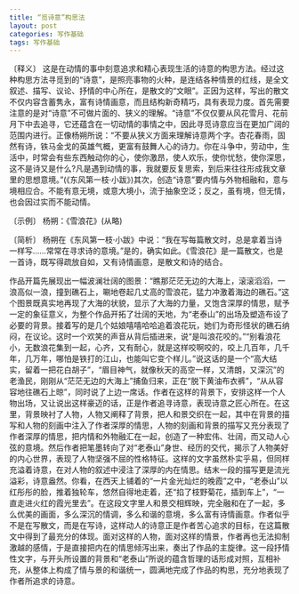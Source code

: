 ```yaml
---
title: “觅诗意”构思法
layout: post
categories: 写作基础
tags: 写作基础
---
```


〔释义〕 这是在动情的事中刻意追求和精心表现生活的诗意的构思方法。经过这种构思方法寻觅到的“诗意”，是照亮事物的火种，是连结各种情景的红线，是全文叙述、描写、议论、抒情的中心所在，是散文的“文眼”。正因为这样，写出的散文不仅内容含蓄隽永，富有诗情画意，而且结构新奇精巧，具有表现力度。首先需要注意的是对“诗意”不可做片面的、狭义的理解。“诗意”不仅仅要从风花雪月、花前月下中去追寻，它还蕴含在一切动情的事情之中，因此寻觅诗意应当在更加广阔的范围内进行。正像杨朔所说：“不要从狭义方面来理解诗意两个字。杏花春雨，固然有诗，铁马金戈的英雄气概，更富有鼓舞人心的诗力。你在斗争中，劳动中，生活中，时常会有些东西触动你的心，使你激昂，使人欢乐，使你忧愁，使你深思，这不是诗又是什么?凡是遇到动情的事，我就要反复思索，到后来往往形成我文章里的思想意境。”(《东风第一枝·小跋》)其次，创造“诗意”要内情与外物相融和，意与境相应合。不能有意无境，或意大境小，流于抽象空泛；反之，虽有境，但无情，也会因过实而不能动情。

〔示例〕 杨朔：《雪浪花》(从略)

〔简析〕 杨朔在《东风第一枝·小跋》中说：“我在写每篇散文时，总是拿着当诗一样写……常常在寻求诗的意境。”是的，确实如此。《雪浪花》是一篇散文，也是一首诗，既写得疏放自如，又有诗情画意，是散文和诗的结合。

作品开篇先展现出一幅波澜壮阔的图景：“瞧那茫茫无边的大海上，滚滚滔滔，一浪高似一浪，撞到礁石上，唰地卷起几丈高的雪浪花，猛力冲激着海边的礁石。”这个图景既真实地再现了大海的状貌，显示了大海的力量，又饱含深厚的情思，赋予一定的象征意义，为整个作品开拓了壮阔的天地，为“老泰山”的出场及塑造布设了必要的背景。接着写的是几个姑娘嘻嘻哈哈追着浪花玩，她们为奇形怪状的礁石纳闷，在议论。这时一个欢笑的声音从背后插进来，说“是叫浪花咬的。”“别看浪花小，无数浪花集到一起，心齐，又有耐心，就是这样咬啊咬的，咬上几百年，几千年，几万年，哪怕是铁打的江山，也能叫它变个样儿。”说这话的是一个“高大结实，留着一把花白胡子”，“眉目神气，就像秋天的高空一样，又清朗，又深沉”的老渔民，刚刚从“茫茫无边的大海上”捕鱼归来，正在“脱下黄油布衣裤”，“从从容容地往礁石上晾”，同时说了上边一席话。作者在这样的背景下，安排这样一个人物出场，又让说出这样豪迈的话，正是作者追寻诗意，表现诗意之匠心所在。在这里，背景映衬了人物，人物又阐释了背景，把人和景交织在一起，其中在背景的描写和人物的刻画中注入了作者深厚的情思，人物的刻画和背景的描写又充分表现了作者深厚的情思，把内情和外物融汇在一起，创造了一种宏伟、壮阔，而又动人心弦的意境。然后作者把笔墨转向了对“老泰山”身世、经历的交代，揭示了人物美好的内心世界，表现了人物坚强不屈的性格特征。这样的文字虽然朴实乎易，但同样充溢着诗意，在对人物的叙述中浸注了深厚的内在情思。结末一段的描写更是流光溢彩，诗意盎然。你看，在西天上铺着的“一片金光灿烂的晚霞”之中，“老泰山”以红彤彤的脸，推着独轮车，悠然自得地走着，还“掐了枝野菊花，插到车上”，“一直走进火红的霞光里去”。在这段文字里人和景交相辉映，完全融和在了一起，多么优美的画面，多么深沉的情调，多么和谐的意境，多么富有诗情画意。作者似乎不是在写散文，而是在写诗，这样动人的诗意正是作者苦心追求的目标，在这篇散文中得到了最充分的体现。面对这样的人物，面对这样的情景，作者再也无法抑制激越的感情，于是直接把内在的情思倾泻出来，奏出了作品的主旋律。这一段抒情性文字，与开头所设置的背景和“老泰山”所说的蕴含哲理的话形成对照，互相补充，从整体上构成了情与景的和谐统一，圆满地完成了作品的构思，充分地表现了作者所追求的诗意。 